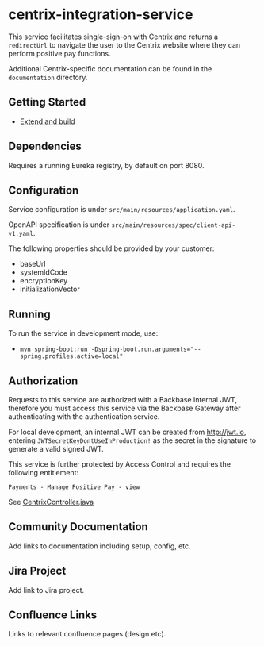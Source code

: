 # centrix-integration-service

This service facilitates single-sign-on with Centrix and returns a `redirectUrl` to navigate the user to the Centrix
website where they can perform positive pay functions.

Additional Centrix-specific documentation can be found in the `documentation` directory.

## Getting Started
* [Extend and build](https://community.backbase.com/documentation/ServiceSDK/latest/extend_and_build)

## Dependencies

Requires a running Eureka registry, by default on port 8080.

## Configuration

Service configuration is under `src/main/resources/application.yaml`.

OpenAPI specification is under `src/main/resources/spec/client-api-v1.yaml`.

The following properties should be provided by your customer:
- baseUrl
- systemIdCode
- encryptionKey
- initializationVector

## Running

To run the service in development mode, use:
- `mvn spring-boot:run -Dspring-boot.run.arguments="--spring.profiles.active=local"`

## Authorization

Requests to this service are authorized with a Backbase Internal JWT, therefore you must access this service via the 
Backbase Gateway after authenticating with the authentication service.

For local development, an internal JWT can be created from http://jwt.io, entering `JWTSecretKeyDontUseInProduction!` 
as the secret in the signature to generate a valid signed JWT.

This service is further protected by Access Control and requires the following entitlement:

`Payments - Manage Positive Pay - view`

See [CentrixController.java](src/main/java/com/backbase/accelerators/centrix/controller/CentrixController.java)

## Community Documentation

Add links to documentation including setup, config, etc.

## Jira Project

Add link to Jira project.

## Confluence Links
Links to relevant confluence pages (design etc).

